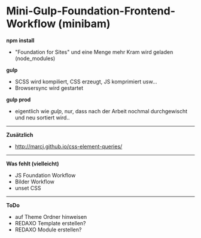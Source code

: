 # Mini-Gulp-Foundation-Frontend-Workflow (minibam)

**npm install**

- "Foundation for Sites" und eine Menge mehr Kram wird geladen (node_modules)
    

**gulp** 

- SCSS wird kompiliert, CSS erzeugt, JS komprimiert usw...
- Browsersync wird gestartet
    
**gulp prod**

- eigentlich wie *gulp*, nur, dass nach der Arbeit nochmal durchgewischt und neu sortiert wird..
 
--- 

**Zusätzlich**

 - http://marcj.github.io/css-element-queries/

---
 
**Was fehlt (vielleicht)**
 
 - JS Foundation Workflow
 - Bilder Workflow
 - unset CSS
 
---
 
**ToDo**

- auf Theme Ordner hinweisen 
- REDAXO Template erstellen?
- REDAXO Module erstellen?
 
 
 
 
 